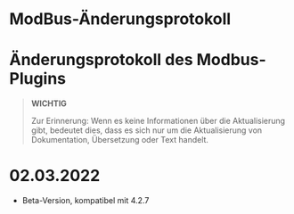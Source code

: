 # ModBus-Änderungsprotokoll

# Änderungsprotokoll des Modbus-Plugins

>**WICHTIG**
>
>Zur Erinnerung: Wenn es keine Informationen über die Aktualisierung gibt, bedeutet dies, dass es sich nur um die Aktualisierung von Dokumentation, Übersetzung oder Text handelt.

# 02.03.2022

- Beta-Version, kompatibel mit 4.2.7
